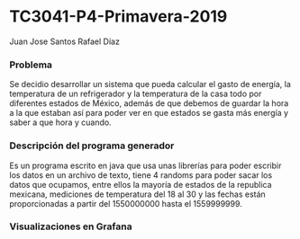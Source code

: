 # TC3041-P4-Primavera-2019

Juan Jose Santos
Rafael Díaz
### Problema
Se decidio desarrollar un sistema que pueda calcular el gasto de energía, la temperatura de un refrigerador y la temperatura de la casa todo por diferentes estados de México, además de que debemos de guardar la hora a la que estaban así para poder ver en que estados se gasta más energía y saber a que hora y cuando.

### Descripción del programa generador
Es un programa escrito en java que usa unas librerías para poder escribir los datos en un archivo de texto, tiene 4 randoms para poder sacar los datos que ocupamos, entre ellos la mayoría de estados de la republica mexicana, mediciones de temperatura del 18 al 30 y las fechas están proporcionadas a partir del 1550000000 hasta el 1559999999.
###
### Visualizaciones en Grafana
